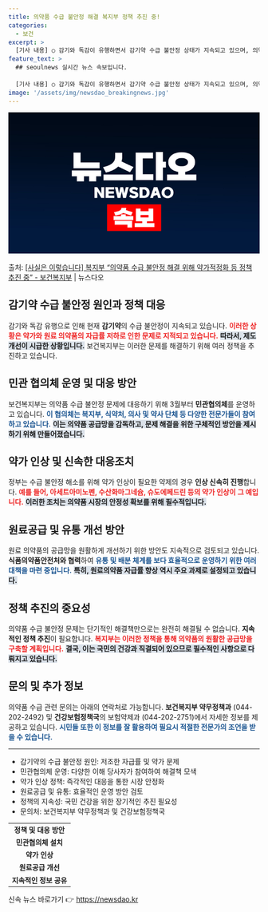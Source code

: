 ```yaml
---
title: 의약품 수급 불안정 해결 복지부 정책 추진 중!
categories:
  - 보건
excerpt: >
  [기사 내용] ○ 감기와 독감이 유행하면서 감기약 수급 불안정 상태가 지속되고 있으며, 의약품 수급 불안정의…
feature_text: >
  ## seoulnews 실시간 뉴스 속보입니다.

  [기사 내용] ○ 감기와 독감이 유행하면서 감기약 수급 불안정 상태가 지속되고 있으며, 의약품 수급 불안정의…
image: '/assets/img/newsdao_breakingnews.jpg'
---
```


![뉴스다오 속보](/assets/img/newsdao_breakingnews.jpg)

<p>출처: <a href="https://newsdao.kr/2216" rel="dofollow">[사실은 이렇습니다] 복지부 “의약품 수급 불안정 해결 위해 약가적정화 등 정책 추진 중” - 보건복지부</a> | 뉴스다오</p>

<h2 data-ke-size="size26">감기약 수급 불안정 원인과 정책 대응</h2>

<p data-ke-size="size16"></p>

감기와 독감 유행으로 인해 현재 <b>감기약</b>의 수급 불안정이 지속되고 있습니다. <b><span style="color: #ee2323;">이러한 상황은 약가와 원료 의약품의 자급률 저하로 인한 문제로 지적되고 있습니다.</span></b> <b><span style="background-color: #21538527;">따라서, 제도 개선이 시급한 상황입니다.</span></b> 보건복지부는 이러한 문제를 해결하기 위해 여러 정책을 추진하고 있습니다.

<p data-ke-size="size16"></p>

<h2 data-ke-size="size26">민관 협의체 운영 및 대응 방안</h2>

<p data-ke-size="size16"></p>

보건복지부는 의약품 수급 불안정 문제에 대응하기 위해 3월부터 <b>민관협의체</b>를 운영하고 있습니다. <b><span style="color: #1a5490;">이 협의체는 복지부, 식약처, 의사 및 약사 단체 등 다양한 전문가들이 참여하고 있습니다.</span></b> <b><span style="background-color: #21538527;">이는 의약품 공급망을 감독하고, 문제 해결을 위한 구체적인 방안을 제시하기 위해 만들어졌습니다.</span></b>  

<p data-ke-size="size16"></p>

<h2 data-ke-size="size26">약가 인상 및 신속한 대응조치</h2>

<p data-ke-size="size16"></p>

정부는 수급 불안정 해소를 위해 약가 인상이 필요한 약제의 경우 <b>인상 신속히 진행</b>합니다. <b><span style="color: #ee2323;">예를 들어, 아세트아미노펜, 수산화마그네슘, 슈도에페드린 등의 약가 인상이 그 예입니다.</span></b> <b><span style="background-color: #21538527;">이러한 조치는 의약품 시장의 안정성 확보를 위해 필수적입니다.</span></b> 

<p data-ke-size="size16"></p>

<h2 data-ke-size="size26">원료공급 및 유통 개선 방안</h2>

<p data-ke-size="size16"></p>

원료 의약품의 공급망을 원활하게 개선하기 위한 방안도 지속적으로 검토되고 있습니다. <b>식품의약품안전처와 협력</b>하여 <b><span style="color: #1a5490;">유통 및 배분 체계를 보다 효율적으로 운영하기 위한 여러 대책을 마련 중입니다.</span></b> <b><span style="background-color: #21538527;">특히, 원료의약품 자급률 향상 역시 주요 과제로 설정되고 있습니다.</span></b> 

<p data-ke-size="size16"></p>

<h2 data-ke-size="size26">정책 추진의 중요성</h2>

<p data-ke-size="size16"></p>

의약품 수급 불안정 문제는 단기적인 해결책만으로는 완전히 해결될 수 없습니다. <b>지속적인 정책 추진</b>이 필요합니다. <b><span style="color: #ee2323;">복지부는 이러한 정책을 통해 의약품의 원활한 공급망을 구축할 계획입니다.</span></b> <b><span style="background-color: #21538527;">결국, 이는 국민의 건강과 직결되어 있으므로 필수적인 사항으로 다뤄지고 있습니다.</span></b> 

<p data-ke-size="size16"></p>

<h2 data-ke-size="size26">문의 및 추가 정보</h2>

<p data-ke-size="size16"></p>

의약품 수급 관련 문의는 아래의 연락처로 가능합니다. <b>보건복지부 약무정책과</b> (044-202-2492) 및 <b>건강보험정책국</b>의 보험약제과 (044-202-2751)에서 자세한 정보를 제공하고 있습니다. <b><span style="color: #1a5490;">시민들 또한 이 정보를 잘 활용하여 필요시 적절한 전문가의 조언을 받을 수 있습니다.</span></b>

<p data-ke-size="size16"></p>

<hr />

<ul>
    <li>감기약의 수급 불안정 원인: 저조한 자급률 및 약가 문제</li>
    <li>민관협의체 운영: 다양한 이해 당사자가 참여하여 해결책 모색</li>
    <li>약가 인상 정책: 즉각적인 대응을 통한 시장 안정화</li>
    <li>원료공급 및 유통: 효율적인 운영 방안 검토</li>
    <li>정책의 지속성: 국민 건강을 위한 장기적인 추진 필요성</li>
    <li>문의처: 보건복지부 약무정책과 및 건강보험정책국</li>
</ul>

<table>
    <tr>
        <td style="text-align: center; height: 17px;"><b>정책 및 대응 방안</b></td>
    </tr>
    <tr>
        <td style="text-align: center; height: 17px;"><b>민관협의체 설치</b></td>
    </tr>
    <tr>
        <td style="text-align: center; height: 17px;"><b>약가 인상</b></td>
    </tr>
    <tr>
        <td style="text-align: center; height: 17px;"><b>원료공급 개선</b></td>
    </tr>
    <tr>
        <td style="text-align: center; height: 17px;"><b>지속적인 정보 공유</b></td>
    </tr>
</table>

<p data-ke-size="size16"></p> 

신속 뉴스 바로가기 👉 <a href="https://newsdao.kr" rel="dofollow">https://newsdao.kr</a>


